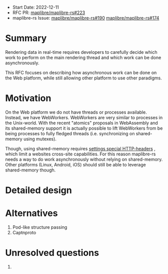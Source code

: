 - Start Date: 2022-12-11
- RFC PR: [maplibre/maplibre-rs#223](https://github.com/maplibre/maplibre-rs/pull/223)
- maplibre-rs Issue: 
[maplibre/maplibre-rs#190](https://github.com/maplibre/maplibre-rs/pull/190) 
[maplibre/maplibre-rs#174](https://github.com/maplibre/maplibre-rs/pull/174)

# Summary

Rendering data in real-time requires developers to carefully decide which work to 
perform on the main rendering thread and which work can be done asynchronously.

This RFC focuses on describing how asynchronous work can be done on the Web platform, while still allowing
other platform to use other paradigms.

# Motivation

On the Web platform we do not have threads or processes available.
Instead, we have WebWorkers. WebWorkers are very similar to processes in the Unix-world.
With the recent "atomics" proposals in WebAssembly and its shared-memory support it is actually possible
to lift WebWorkers from be being processes to fully fledged threads (i.e. synchronizing on shared-memory using mutexes).

Though, using shared-memory requires
[settings special HTTP-headers](https://developer.mozilla.org/en-US/docs/Web/JavaScript/Reference/Global_Objects/SharedArrayBuffer#security_requirements)
, which limit a websites cross-site capabilities.
For this reason maplibre-rs needs a way to do work asynchronously without relying on shared-memory.
Other platforms (Linux, Android, iOS) should still be able to leverage shared-memory though.

# Detailed design



# Alternatives

1. Pod-like structure passing
2. Captnproto


# Unresolved questions

1. 

